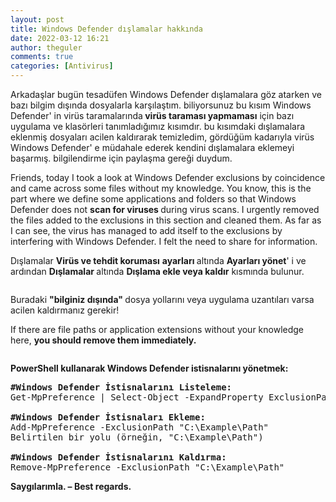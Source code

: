 ```yaml
---
layout: post
title: Windows Defender dışlamalar hakkında
date: 2022-03-12 16:21
author: theguler
comments: true
categories: [Antivirus]
---
```

<!-- wp:paragraph -->
<p>Arkadaşlar bugün tesadüfen Windows Defender dışlamalara göz atarken ve bazı bilgim dışında dosyalarla karşılaştım. biliyorsunuz bu kısım Windows Defender' in virüs taramalarında<strong> virüs taraması yapmaması</strong> için bazı uygulama ve klasörleri tanımladığımız kısımdır. bu kısımdaki dışlamalara eklenmiş dosyaları acilen kaldırarak temizledim, gördüğüm kadarıyla virüs Windows Defender' e müdahale ederek kendini dışlamalara eklemeyi başarmış. bilgilendirme için paylaşma gereği duydum.</p>
<!-- /wp:paragraph -->

<!-- wp:paragraph -->
<p>Friends, today I took a look at Windows Defender exclusions by coincidence and came across some files without my knowledge. You know, this is the part where we define some applications and folders so that Windows Defender does not <strong>scan for viruses </strong>during virus scans. I urgently removed the files added to the exclusions in this section and cleaned them. As far as I can see, the virus has managed to add itself to the exclusions by interfering with Windows Defender. I felt the need to share for information.</p>
<!-- /wp:paragraph -->

<!-- wp:paragraph -->
<p>Dışlamalar <strong>Virüs ve tehdit koruması</strong> <strong>ayarları&nbsp;</strong>altında&nbsp;<strong>Ayarları yönet</strong>' i ve ardından&nbsp;<strong>Dışlamalar&nbsp;</strong>altında&nbsp;<strong>Dışlama ekle veya kaldır</strong> kısmında bulunur.</p>
<!-- /wp:paragraph -->

<!-- wp:image {"id":2243,"sizeSlug":"large","linkDestination":"none"} -->
<figure class="wp-block-image size-large"><img src="https://farukguler.com/assets/post_images/dislama.jpg?w=1024" alt="" class="wp-image-2243" /></figure>
<!-- /wp:image -->

<!-- wp:paragraph -->
<p>Buradaki <strong>"bilginiz dışında" </strong>dosya yollarını veya uygulama uzantıları varsa acilen kaldırmanız gerekir!</p>
<!-- /wp:paragraph -->

<!-- wp:paragraph -->
<p>If there are file paths or application extensions without your knowledge here, <strong>you should remove them immediately.</strong></p>
<!-- /wp:paragraph -->

<!-- wp:image {"id":2245,"sizeSlug":"large","linkDestination":"none"} -->
<figure class="wp-block-image size-large"><img src="https://farukguler.com/assets/post_images/dis.jpg?w=1024" alt="" class="wp-image-2245" /></figure>
<!-- /wp:image -->

<!-- wp:paragraph -->
<p><strong>PowerShell kullanarak Windows Defender istisnalarını yönetmek:</strong></p>
<!-- /wp:paragraph -->

<!-- wp:preformatted -->
<pre class="wp-block-preformatted"><strong>#Windows Defender İstisnalarını Listeleme:</strong>
Get-MpPreference | Select-Object -ExpandProperty ExclusionPath

<strong>#Windows Defender İstisnaları Ekleme:</strong>
Add-MpPreference -ExclusionPath "C:\Example\Path"
Belirtilen bir yolu (örneğin, "C:\Example\Path")

<strong>#Windows Defender İstisnalarını Kaldırma:</strong>
Remove-MpPreference -ExclusionPath "C:\Example\Path"</pre>
<!-- /wp:preformatted -->

<!-- wp:paragraph -->
<p><strong>Saygılarımla. – Best regards.</strong></p>
<!-- /wp:paragraph -->
